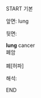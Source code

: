 START
기본

앞면:
lung 


뒷면:
<div><b>lung</b> cancer </div><div>폐암</div><div><br></div><div>폐[허파]</div>


해석:
<!--ID: 1746614454237-->
END